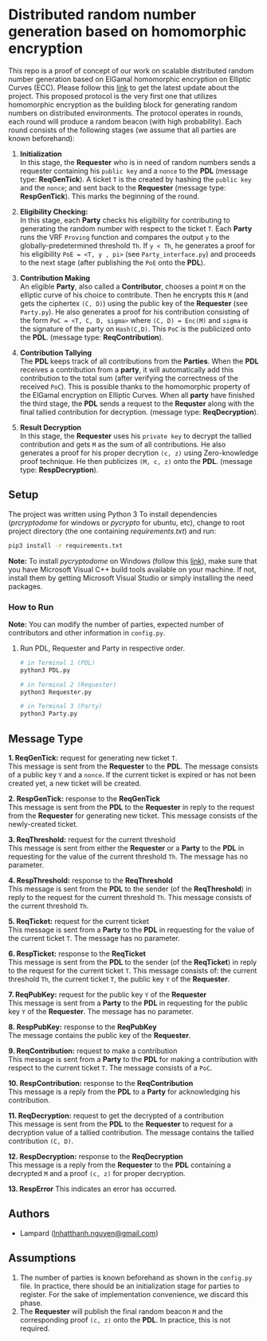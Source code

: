 # Distributed random number generation based on homomorphic encryption
This repo is a proof of concept of our work on scalable distributed random number generation based on 
ElGamal homomorphic encryption on Elliptic Curves (ECC). Please follow this [link](https://github.com/LampardNguyen234/drng) to get the latest update about the project.
This proposed protocol is the very first one that utilizes homomorphic encryption as the building block for generating random numbers on distributed environments.
The protocol operates in rounds, each round will produce a random beacon (with high probability). Each round consists of the following stages (we assume that all parties are known beforehand):

1.  **Initialization** <br/>
In this stage, the **Requester** who is in need of random numbers sends a requester containing his `public key` and a `nonce` to the **PDL** (message type: **ReqGenTick**). A ticket `T` is the created by hashing the `public key` and the `nonce`; and sent back to the **Requester** (message type: **RespGenTick**). This marks the beginning of the round.

2. **Eligibility Checking:** <br/>
In this stage, each **Party** checks his eligibility for contributing to generating the random number with respect to the ticket `T`. Each **Party** runs the VRF `Proving` function and compares the output `y` to the globally-predetermined threshold `Th`. If `y < Th`, he generates a proof for his eligibility `PoE = <T, y , pi>` (see `Party_interface.py`) and proceeds to the next stage (after publishing the `PoE` onto the **PDL**).

3. **Contribution Making** <br/>
An eligible **Party**, also called a **Contributor**, chooses a point `M` on the elliptic curve of his choice to contribute. Then he encrypts this `M` (and gets the ciphertex `(C, D)`) using the public key of the **Requester** (see `Party.py`). He also generates a proof for his contribution consisting of the form `PoC = <T, C, D, sigma>` where `(C, D) = Enc(M)` and `sigma` is the signature of the party on `Hash(C,D)`. This `PoC` is the publicized onto the **PDL**. (message type: **ReqContribution**).

4. **Contribution Tallying** <br/>
The **PDL** keeps track of all contributions from the **Parties**. When the **PDL** receives a contribution from a **party**, it will automatically add this contribution to the total sum (after verifying the correctness of the received `PoC`). This is possible thanks to the homomorphic property of the ElGamal encryption on Elliptic Curves. When all **party** have finished the third stage, the **PDL** sends a request to the **Requster** along with the final tallied contribution for decryption. (message type: **ReqDecryption**).

5. **Result Decryption** <br/>
In this stage, the **Requester** uses his `private key` to decrypt the tallied contribution and gets `M` as the sum of all contributions. He also generates a proof for his proper decrytion `(c, z)` using Zero-knowledge proof technique. He then publicizes `(M, c, z)` onto the **PDL**. (message type: **RespDecryption**).


## Setup
The project was written using Python 3 To install dependencies (*prcryptodome* for windows or *pycrypto* for ubuntu, etc), change to root project directory (the one containing _requirements.txt_) and run:

```bash
pip3 install -r requirements.txt
```

**Note:** To install _pycryptodome_ on Windows (follow this [link](https://pycryptodome-master.readthedocs.io/en/latest/src/installation.html#windows-from-sources-python-3-5-and-newer)), make sure that you have Microsoft Visual C++ build tools available on your machine. If not, install them by getting Microsoft Visual Studio or simply installing the need packages.

### How to Run

**Note:** You can modify the number of parties, expected number of contributors and other information in `config.py`.

1. Run PDL, Requester and Party in respective order.

    ```bash
    # in Terminal 1 (PDL)
    python3 PDL.py
    ```
    
    ```bash
    # in Terminal 2 (Requester)
    python3 Requester.py
    ```
    
    ```bash
    # in Terminal 3 (Party)
    python3 Party.py
    ```

## Message Type
**1. ReqGenTick:** request for generating new ticket `T`. <br/>
This message is sent from the **Requester** to the **PDL**. The message consists of a public key `Y` and a `nonce`. If the current ticket is expired or has not been created yet, a new ticket will be created.

**2. RespGenTick:** response to the **ReqGenTick** <br/>
This message is sent from the **PDL** to the **Requester** in reply to the request from the **Requester** for generating new ticket. This message consists of the newly-created ticket.

**3. ReqThreshold:** request for the current threshold<br/>
This message is sent from either the **Requester** or a **Party** to the **PDL** in requesting for the value of the current threshold `Th`. The message has no parameter.

**4. RespThreshold:** response to the **ReqThreshold** <br/>
This message is sent from the **PDL** to the sender (of the **ReqThreshold**) in reply to the request for the current threshold `Th`. This message consists of the current threshold `Th`.

**5. ReqTicket:** request for the current ticket<br/>
This message is sent from a **Party** to the **PDL** in requesting for the value of the current ticket `T`. The message has no parameter.

**6. RespTicket:** response to the **ReqTicket**  <br/>
This message is sent from the **PDL** to the sender (of the **ReqTicket**) in reply to the request for the current ticket `T`. This message consists of: the current threshold `Th`, the current ticket `T`, the public key `Y` of the **Requester**.

**7. ReqPubKey:** request for the public key `Y` of the **Requester**<br/>
This message is sent from a **Party** to the **PDL** in requesting for the public key `Y` of the **Requester**. The message has no parameter.

**8. RespPubKey:** response to the **ReqPubKey**<br/>
The message contains the public key of the **Requester**.

**9. ReqContribution:** request to make a contribution<br/>
This message is sent from a **Party** to the **PDL** for making a contribution with respect to the current ticket `T`. The message consists of a `PoC`.

**10. RespContribution:** response to the **ReqContribution**<br/>
This message is a reply from the **PDL** to a **Party** for acknowledging his contribution.

**11. ReqDecryption:** request to get the decrypted of a contribution <br/>
This message is sent from the **PDL** to the **Requester** to request for a decryption value of a tallied contribution. The message contains the tallied contribution `(C, D)`.

**12. RespDecryption:** response to the **ReqDecryption** <br/>
This message is a reply from the **Requester** to the **PDL** containing a decrypted `M` and a proof `(c, z)` for proper decryption.

**13. RespError**
This indicates an error has occurred.

## Authors
* Lampard (lnhatthanh.nguyen@gmail.com)

## Assumptions
1.  The number of parties is known beforehand as shown in the `config.py` file. In practice, there should be an initialization stage for parties to register. For the sake of implementation convenience, we discard this phase.
2.  The **Requester** will publish the final random beacon `M` and the corresponding proof `(c, z)` onto the **PDL**. In practice, this is not required.
